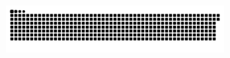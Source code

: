 <picture>
  <source media="(prefers-color-scheme: dark)" srcset="https://raw.githubusercontent.com/MarineHakobyan/MarineHakobyan/da0726769d1f8244cb3999f4fe2c0f36d60ca95b/github-contribution-grid-snake-dark.svg" />
  <source media="(prefers-color-scheme: light)" srcset="https://raw.githubusercontent.com/MarineHakobyan/MarineHakobyan/da0726769d1f8244cb3999f4fe2c0f36d60ca95b/github-contribution-grid-snake.svg" />
  <img alt="github-snake" src="https://raw.githubusercontent.com/MarineHakobyan/MarineHakobyan/da0726769d1f8244cb3999f4fe2c0f36d60ca95b/github-contribution-grid-snake-dark.svg" />
</picture>
